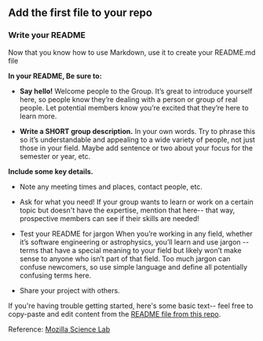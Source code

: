 ## Add the first file to your repo

### Write your README

Now that you know how to use Markdown, use it to create your README.md file

**In your README, Be sure  to:**

- **Say hello!** Welcome people to the Group. It’s great to introduce yourself here, so people know they’re dealing with a person or group of real people. Let potential members know you’re excited that they’re here to learn more.

- **Write a SHORT group description.** In your own words. Try to phrase this so it’s understandable and appealing to a wide variety of people, not just those in your field. Maybe add sentence or two about your focus for the semester or year, etc. 

**Include some key details.** 

- Note any meeting times and places, contact people, etc.

- Ask for what you need! If your group wants to learn or work on a certain topic but doesn't have the expertise, mention that here-- that way, prospective members can see if their skills are needed!

- Test your README for jargon When you’re working in any field, whether it’s software engineering or astrophysics, you’ll learn and use jargon -- terms that have a special meaning to your field but likely won’t make sense to anyone who isn’t part of that field. Too much jargon can confuse newcomers, so use simple language and define all potentially confusing terms here.

- Share your project with others.

If you're having trouble getting started, here's some basic text-- feel free to copy-paste and edit content from the [README file from this repo](./../README.md).

Reference: [Mozilla Science Lab](https://mozillascience.github.io/study-group-orientation/1.2-write-a-readme.html)
